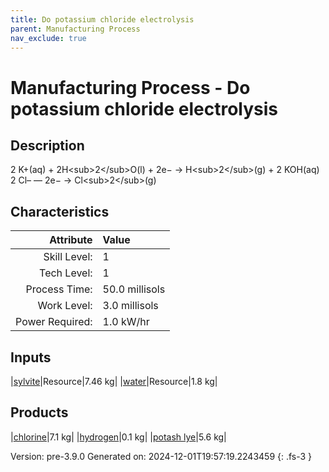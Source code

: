 ```yaml
---
title: Do potassium chloride electrolysis
parent: Manufacturing Process
nav_exclude: true
---
```

# Manufacturing Process - Do potassium chloride electrolysis

## Description
&#10;&#9;&#9;&#9;2 K+(aq) + 2H&lt;sub&gt;2&lt;/sub&gt;O(l) + 2e− → H&lt;sub&gt;2&lt;/sub&gt;(g) + 2 KOH(aq)&#10;&#9;&#9;&#9;2 Cl– — 2e− → Cl&lt;sub&gt;2&lt;/sub&gt;(g)&#10;&#9;&#9;

## Characteristics

| Attribute      | Value |
|--------:|:------|
|Skill Level:|1|
|Tech Level:|1|
|Process Time:|50.0 millisols|
|Work Level:|3.0 millisols|
|Power Required:|1.0 kW/hr|

## Inputs

|[sylvite](../resource/sylvite.html)|Resource|7.46 kg|
|[water](../resource/water.html)|Resource|1.8 kg|

## Products

|[chlorine](../resource/chlorine.html)|7.1 kg|
|[hydrogen](../resource/hydrogen.html)|0.1 kg|
|[potash lye](../resource/potash-lye.html)|5.6 kg|


Version: pre-3.9.0 Generated on: 2024-12-01T19:57:19.2243459
{: .fs-3 }

